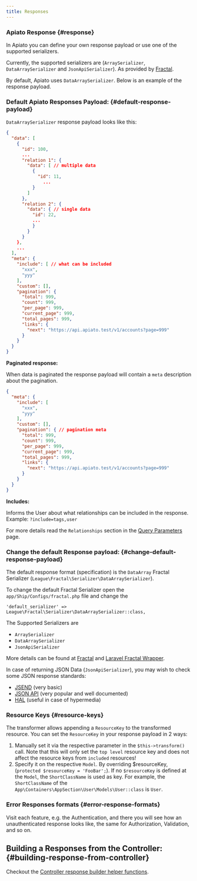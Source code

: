 ```yaml
---
title: Responses
---
```


### Apiato Response {#response}

In Apiato you can define your own response payload or use one of the supported serializers.

Currently, the supported serializers are (`ArraySerializer`, `DataArraySerializer` and `JsonApiSerializer`). As provided
by [Fractal](https://fractal.thephpleague.com/transformers/).

By default, Apiato uses `DataArraySerializer`. Below is an example of the response payload.

### Default Apiato Responses Payload: {#default-response-payload}

`DataArraySerializer` response payload looks like this:

```json
{
  "data": [
    {
      "id": 100,
      ...
      "relation 1": {
        "data": [ // multiple data
          {
            "id": 11,
			  ...
          }
        ]
      },
      "relation 2": {
        "data": { // single data
          "id": 22,
          ...
          }
        }
      }
    },
    ...
  ],
  "meta": {
    "include": [ // what can be included
      "xxx",
      "yyy"
    ],
    "custom": [],
    "pagination": {
      "total": 999,
      "count": 999,
      "per_page": 999,
      "current_page": 999,
      "total_pages": 999,
      "links": {
        "next": "https://api.apiato.test/v1/accounts?page=999"
      }
    }
  }
}
```

**Paginated response:**

When data is paginated the response payload will contain a `meta` description about the pagination.

```json
{
  "meta": {
    "include": [
      "xxx",
      "yyy"
    ],
    "custom": [],
    "pagination": { // pagination meta
      "total": 999,
      "count": 999,
      "per_page": 999,
      "current_page": 999,
      "total_pages": 999,
      "links": {
        "next": "https://api.apiato.test/v1/accounts?page=999"
      }
    }
  }
}
```

**Includes:**

Informs the User about what relationships can be included in the response. Example: `?include=tags,user`

For more details read the `Relationships` section in the [Query Parameters](core-features/query-parameters#relationships-include) page.

### Change the default Response payload: {#change-default-response-payload}

The default response format (specification) is the `DataArray` Fractal Serializer (`League\Fractal\Serializer\DataArraySerializer`).

To change the default Fractal Serializer open the `app/Ship/Configs/fractal.php` file and change the

```text
'default_serializer' => League\Fractal\Serializer\DataArraySerializer::class,
```

The Supported Serializers are
* `ArraySerializer`
* `DataArraySerializer`
* `JsonApiSerializer`

More details can be found at [Fractal](https://fractal.thephpleague.com/transformers/) and
[Laravel Fractal Wrapper](https://github.com/spatie/laravel-fractal).

In case of returning JSON Data (`JsonApiSerializer`), you may wish to check some JSON response standards:

* [JSEND](https://labs.omniti.com/labs/jsend) (very basic)
* [JSON API](https://jsonapi.org/format/) (very popular and well documented)
* [HAL](https://stateless.co/hal_specification.html) (useful in case of hypermedia)

### Resource Keys {#resource-keys}

The transformer allows appending a `ResourceKey` to the transformed resource. You can set the `ResourceKey` in your
response payload in 2 ways:

1. Manually set it via the respective parameter in the `$this->transform()` call. Note that this will only set the
`top level` resource key and does not affect the resource keys from `included` resources!
2. Specify it on the respective `Model`. By overriding $resourceKey, (`protected $resourceKey = 'FooBar';`).
If no `$resourceKey` is defined at the `Model`, the `ShortClassName` is used as key. For example, the `ShortClassName` of
the `App\Containers\AppSection\User\Models\User::class` is `User`.

### Error Responses formats {#error-response-formats}

Visit each feature, e.g. the Authentication, and there you will see how an unauthenticated response looks like, the same
for Authorization, Validation, and so on.

## Building a Responses from the Controller: {#building-response-from-controller}

Checkout the [Controller response builder helper functions](components/main-components/controllers).
